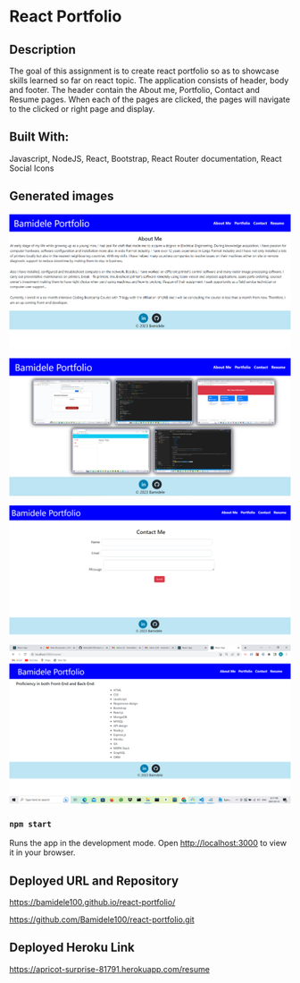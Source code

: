 # React Portfolio

## Description

The goal of this assignment is to create react portfolio so as to showcase skills learned so far on react topic. The application consists of header, body and footer. The header contain the About me, Portfolio, Contact and Resume pages. When each of the pages are clicked, the pages will navigate to the clicked or right page and display.

## Built With:

Javascript,
NodeJS,
React,
Bootstrap,
React Router documentation,
React Social Icons

## Generated images

![alt text](./public/images/Image1.png)

![alt text](./public/images/Image2.png)

![alt text](./public/images/Image3.png)

![alt text](./public/images/Image4.png)

### `npm start`

Runs the app in the development mode.
Open [http://localhost:3000](http://localhost:3000) to view it in your browser.

## Deployed URL and Repository

https://bamidele100.github.io/react-portfolio/

https://github.com/Bamidele100/react-portfolio.git

## Deployed Heroku Link

https://apricot-surprise-81791.herokuapp.com/resume
